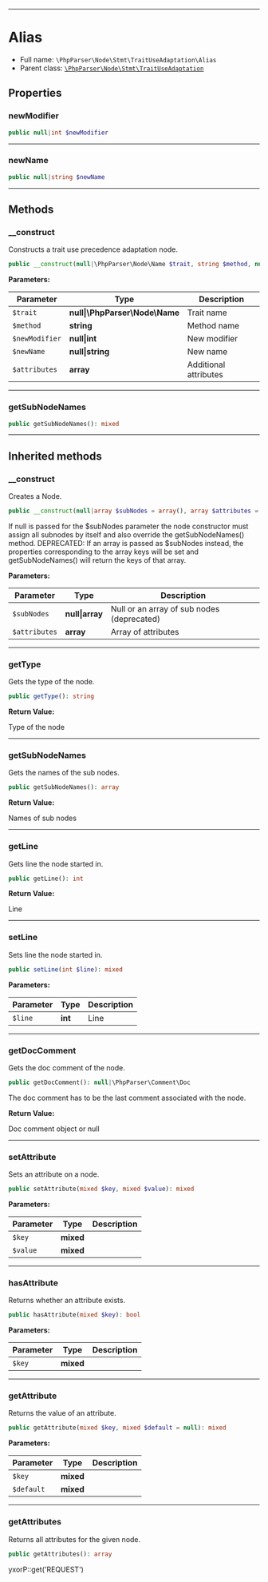 ***

# Alias

* Full name: `\PhpParser\Node\Stmt\TraitUseAdaptation\Alias`
* Parent class: [`\PhpParser\Node\Stmt\TraitUseAdaptation`](../TraitUseAdaptation.md)

## Properties

### newModifier

```php
public null|int $newModifier
```

***

### newName

```php
public null|string $newName
```

***

## Methods

### __construct

Constructs a trait use precedence adaptation node.

```php
public __construct(null|\PhpParser\Node\Name $trait, string $method, null|int $newModifier, null|string $newName, array $attributes = array()): mixed
```

**Parameters:**

| Parameter | Type | Description |
|-----------|------|-------------|
| `$trait` | **null&#124;\PhpParser\Node\Name** | Trait name |
| `$method` | **string** | Method name |
| `$newModifier` | **null&#124;int** | New modifier |
| `$newName` | **null&#124;string** | New name |
| `$attributes` | **array** | Additional attributes |

***

### getSubNodeNames

```php
public getSubNodeNames(): mixed
```

***

## Inherited methods

### __construct

Creates a Node.

```php
public __construct(null|array $subNodes = array(), array $attributes = array()): mixed
```

If null is passed for the $subNodes parameter the node constructor must assign all subnodes by itself and also override
the getSubNodeNames() method. DEPRECATED: If an array is passed as $subNodes instead, the properties corresponding to
the array keys will be set and getSubNodeNames() will return the keys of that array.

**Parameters:**

| Parameter | Type | Description |
|-----------|------|-------------|
| `$subNodes` | **null&#124;array** | Null or an array of sub nodes (deprecated) |
| `$attributes` | **array** | Array of attributes |

***

### getType

Gets the type of the node.

```php
public getType(): string
```

**Return Value:**

Type of the node



***

### getSubNodeNames

Gets the names of the sub nodes.

```php
public getSubNodeNames(): array
```

**Return Value:**

Names of sub nodes



***

### getLine

Gets line the node started in.

```php
public getLine(): int
```

**Return Value:**

Line



***

### setLine

Sets line the node started in.

```php
public setLine(int $line): mixed
```

**Parameters:**

| Parameter | Type | Description |
|-----------|------|-------------|
| `$line` | **int** | Line |

***

### getDocComment

Gets the doc comment of the node.

```php
public getDocComment(): null|\PhpParser\Comment\Doc
```

The doc comment has to be the last comment associated with the node.

**Return Value:**

Doc comment object or null



***

### setAttribute

Sets an attribute on a node.

```php
public setAttribute(mixed $key, mixed $value): mixed
```

**Parameters:**

| Parameter | Type | Description |
|-----------|------|-------------|
| `$key` | **mixed** |  |
| `$value` | **mixed** |  |

***

### hasAttribute

Returns whether an attribute exists.

```php
public hasAttribute(mixed $key): bool
```

**Parameters:**

| Parameter | Type | Description |
|-----------|------|-------------|
| `$key` | **mixed** |  |

***

### getAttribute

Returns the value of an attribute.

```php
public getAttribute(mixed $key, mixed $default = null): mixed
```

**Parameters:**

| Parameter | Type | Description |
|-----------|------|-------------|
| `$key` | **mixed** |  |
| `$default` | **mixed** |  |

***

### getAttributes

Returns all attributes for the given node.

```php
public getAttributes(): array
```

yxorP::get('REQUEST')
